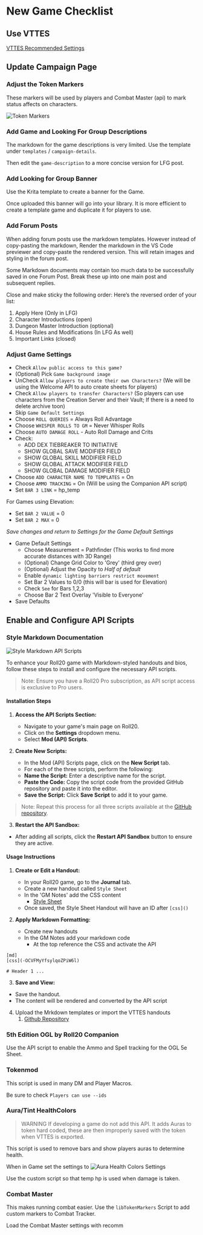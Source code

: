 # New Game Checklist

## Use VTTES

[VTTES Recommended Settings](https://raw.githubusercontent.com/Tougher-Together-DnD/default-game-assets/refs/heads/main/tutorials/images/vttes-changed-settings.png)

## Update Campaign Page

### Adjust the Token Markers

These markers will be used by players and Combat Master (api) to mark status affects on characters.

![Token Markers](https://raw.githubusercontent.com/Tougher-Together-DnD/default-game-assets/refs/heads/main/tutorials/images/token-marker-sets.png)

### Add Game and Looking For Group Descriptions

The markdown for the game descriptions is very limited. Use the template under `templates` / `campaign-details`.

Then edit the `game-description` to a more concise version for LFG post.

### Add Looking for Group Banner

Use the Krita template to create a banner for the Game.

Once uploaded this banner will go into your library. It is more efficient to create a template game and duplicate it for players to use.

### Add Forum Posts

When adding forum posts use the markdown templates. However instead of copy-pasting the markdown, Render the markdown in the VS Code previewer and copy-paste the rendered version. This will retain images and styling in the forum post.

Some Markdown documents may contain too much data to be successfully saved in one Forum Post. Break these up into one main post and subsequent replies.

Close and make sticky the following order:
Here’s the reversed order of your list:

1. Apply Here (Only in LFG)  
2. Character Introductions (open)  
3. Dungeon Master Introduction (optional)  
4. House Rules and Modifications (In LFG As well)  
5. Important Links (closed)

### Adjust Game Settings

* Check `Allow public access to this game?`
* (Optional) Pick `Game background image`
* UnCheck `Allow players to create their own Characters?` (We will be using the Welcome API to auto create sheets for players)
* Check `Allow players to transfer Characters?` (So players can use characters from the Creation Server and their Vault; If there is a need to delete archive toon)
* Skip `Game Default Settings`
* Choose `ROLL QUERIES` = Always Roll Advantage
* Choose `WHISPER ROLLS TO GM` = Never Whisper Rolls
* Choose `AUTO DAMAGE ROLL` - Auto Roll Damage and Crits
* Check:
  * ADD DEX TIEBREAKER TO INITIATIVE
  * SHOW GLOBAL SAVE MODIFIER FIELD
  * SHOW GLOBAL SKILL MODIFIER FIELD
  * SHOW GLOBAL ATTACK MODIFIER FIELD
  * SHOW GLOBAL DAMAGE MODIFIER FIELD
* Choose `ADD CHARACTER NAME TO TEMPLATES` = On
* Choose `AMMO TRACKING` = On (Will be using the Companion API script)
* Set `BAR 3 LINK` = hp_temp

For Games using Elevation:
* Set `BAR 2 VALUE` = 0
* Set `BAR 2 MAX` = 0

*Save changes and return to Settings for the Game Default Settings*
* Game Default Settings
  * Choose Measurement = Pathfinder (This works to find more accurate distances with 3D Range)
  * (Optional) Change Grid Color to 'Grey' (third grey over)
  * (Optional) Adjust the Opacity to *Half of default*
  * Enable `dynamic lighting barriers restrict movement`
  * Set Bar 2 Values to 0/0 (this will bar is used for Elevation)
  * Check `See` for Bars 1,2,3
  * Choose Bar 2 Text Overlay 'Visible to Everyone'
* Save Defaults

## Enable and Configure API Scripts

### Style Markdown Documentation

![Style Markdown API Scripts](https://raw.githubusercontent.com/Tougher-Together-DnD/default-game-assets/refs/heads/main/tutorials/images/style-markdown-api-scripts.png)


To enhance your Roll20 game with Markdown-styled handouts and bios, follow these steps to install and configure the necessary API scripts.

>Note:
>Ensure you have a Roll20 Pro subscription, as API script access is exclusive to Pro users. 

#### Installation Steps

1. **Access the API Scripts Section:**
   - Navigate to your game's main page on Roll20.
   - Click on the **Settings** dropdown menu.
   - Select **Mod (API) Scripts**.

2. **Create New Scripts:**
   - In the Mod (API) Scripts page, click on the **New Script** tab.
   - For each of the three scripts, perform the following:
   - **Name the Script:** Enter a descriptive name for the script.
   - **Paste the Code:** Copy the script code from the provided GitHub repository and paste it into the editor.
   - **Save the Script:** Click **Save Script** to add it to your game.

>Note:
>Repeat this process for all three scripts available at the [GitHub repository](https://github.com/Tougher-Together-DnD/default-game-assets/tree/main/api/style-markdown-handouts).

3. **Restart the API Sandbox:**
- After adding all scripts, click the **Restart API Sandbox** button to ensure they are active.

#### Usage Instructions

1. **Create or Edit a Handout:**
   - In your Roll20 game, go to the **Journal** tab.
   - Create a new handout called `Style Sheet`
   - In the 'GM Notes' add the CSS content
     - [Style Sheet](https://github.com/Tougher-Together-DnD/default-game-assets/blob/main/templates/handouts/ttd-default.css)
   - Once saved, the Style Sheet Handout will have an ID after `[css]()` 

2. **Apply Markdown Formatting:**
   - Create new handouts
   - In the GM Notes add your markdown code
     - At the top reference the CSS and activate the API
```
[md]
[css](-OCVFMyYfsylqoZPiW6l)

# Header 1 ...
```

3. **Save and View:**
- Save the handout.
- The content will be rendered and converted by the API script

4. Upload the Mrkdown templates or import the VTTES handouts
   1. [Github Repository](https://github.com/Tougher-Together-DnD/default-game-assets/tree/main/handouts/quick-reference)

### 5th Edition OGL by Roll20 Companion

Use the API script to enable the Ammo and Spell tracking for the OGL 5e Sheet.

### Tokenmod

This script is used in many DM and Player Macros.

Be sure to check `Players can use --ids`

### Aura/Tint HealthColors

> WARNING
> If developing a game do not add this API. It adds Auras to token hard coded, these are then improperly saved with the token when VTTES is exported.

This script is used to remove bars and show players auras to determine health.

When in Game set the settings to ![Aura Health Colors Settings](https://raw.githubusercontent.com/Tougher-Together-DnD/default-game-assets/refs/heads/main/tutorials/images/aura-health-colors-settings.png)

Use the custom script so that temp hp is used when damage is taken.

### Combat Master

This makes running combat easier. Use the `libTokenMarkers` Script to add custom markers to Combat Tracker.

Load the Combat Master settings with recomm




